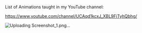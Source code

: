 List of Animations taught in my YouTube channel:

https://www.youtube.com/channel/UCAqd1kcxJ_XBL9FiTyhQbhg/

![Uploading Screenshot_1.png…]()
